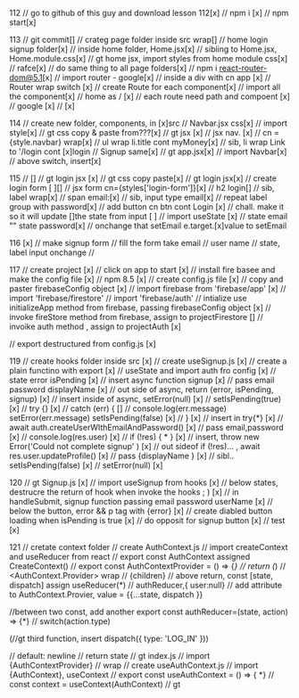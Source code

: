 112 
// go to github of this guy and download lesson 112[x]
// npm i [x]
// npm start[x]

113
// git commit[]
// crateg page folder inside src   wrap[]
// home  login signup  folder[x]
// inside home folder, Home.jsx[x]
// sibiing to Home.jsx,  Home.module.css[x]
// gt home jsx, import styles from home module css[x]
// rafce[x]
// do same thing to all page folders[x]
// npm i react-router-dom@5.1[x]
// import router -  google[x]
// inside a div with cn app  [x]
// Router wrap switch [x]
// create Route for each component[x]
// import all the component[x]
// home as / [x]
// each route need path and compoent [x]
// google [x]
// [x]

114 
// create new folder, components, in [x]src
// Navbar.jsx   css[x]
// import style[x]
// gt css  copy & paste from???[x]
// gt jsx [x]
// jsx nav. [x]
// cn = {style.navbar} wrap[x]
// ul wrap li.title cont myMoney[x]
// sib, li wrap Link to '/login cont [x]login
// Signup same[x]
// gt app.jsx[x]
// import Navbar[x]
// above switch, insert[x]

115 
// []
// gt login jsx [x]
// gt css copy paste[x]
// gt login jsx[x]
// create login form  [    ][]
  // jsx form cn={styles['login-form']}[x]
  //  h2 login[]
  // sib, label wrap[x]
  // span  email:[x]
  // sib, input type email[x]
  // repeat label group with password[x]
  // add button cn btn cont Login [x]
// chall.  make it so it will update []the state from input [    ] 
  //  import useState [x]
  // state email ""   state password[x]
  // onchange  that setEmail e.target.[x]value  to setEmail

116 [x]
// make signup form 
// fill the form take email 
// user name 
// state, label input  onchange
// 

117
// create project [x]
// click on app to start  [x]
// install fire basee and make the config file [x]
// npm 8.5  [x]
// create config.js file [x]
// copy and paster firebaseConfig object [x]
// import firebase from 'firebase/app' [x]
// import 'firebase/firestore'
// import 'firebase/auth'
// intialize  use initializeApp  method from firebase,  passing firebaseConfig object [x]
// invoke fireStore method from firebase, assign to projectFirestore []
// invoike auth method , assign to projectAuth  [x]

// export destructured from config.js [x]

119
// create hooks folder inside src [x]
// create useSignup.js [x]
// create a plain functino with export [x]
// useState and import auth fro config [x]
// state error isPending [x]
//  insert async  function  signup  [x]
//  pass email password displayName [x]
// out side of async, return {error, isPending, signup} [x]
// insert inside of async, setError(null) [x]
// setIsPending(true) [x]
// try {} [x]
// catch (err) { []
//  console.log(err.message) setError(err.message) setIsPending(false) [x]
// }  [x]
// insert in try{*} [x]
// await auth.createUserWIthEmailAndPassword() [x]
// pass email,password [x]
// console.log(res.user) [x]
// if (!res) { * } [x]
// insert, throw new Error('Could not complete signup' ) [x]
// out sideof if (!res)... , await res.user.updateProfile() [x]
// pass {displayName } [x]
// sibl.. setIsPending(false) [x]
// setError(null) [x]

120
// gt Signup.js  [x] 
// import useSignup from hooks  [x] 
// below states, destrucre the return of hook  when invoke the hooks ; )  [x] 
// in handleSubmit,  signup function passing email password userName  [x] 
// below the button, error && p tag with {error}  [x] 
// create diabled button loading when isPending is true  [x] 
// do opposit for signup button  [x] 
// test  [x] 

121 
// cretate context folder 
// create AuthContext.js
// import createContext and useReducer from react
// export const AuthContext assigned  CreateContext() 
// export const AuthContextProvider = () => {*}
// return (*)
// <AuthContext.Provider> wrap
// {children}
// above return, const [state, dispatch] assign useReducer(*)
// authReducer,{ user:null}
// add attribute to AuthContext.Provier, value = {{...state, dispatch }}

//between two const, add another export const authReducer=(state, action) => {*}
// switch(action.type)

(//gt third function, insert dispatch({ type: 'LOG_IN' }))

// default: newline 
// return state
// gt index.js
// import {AuthContextProvider}
// wrap <App/>
// create useAuthContext.js
// import {AuthContext}, useContext 
// export const useAuthContext = () => { *}
// const context = useContext(AuthContext)
// gt 


